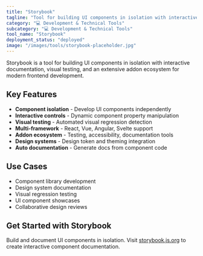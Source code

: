 ```yaml
---
title: "Storybook"
tagline: "Tool for building UI components in isolation with interactive documentation"
category: "💻 Development & Technical Tools"
subcategory: "💻 Development & Technical Tools"
tool_name: "Storybook"
deployment_status: "deployed"
image: "/images/tools/storybook-placeholder.jpg"
---
```

Storybook is a tool for building UI components in isolation with interactive documentation, visual testing, and an extensive addon ecosystem for modern frontend development.

## Key Features

- **Component isolation** - Develop UI components independently
- **Interactive controls** - Dynamic component property manipulation
- **Visual testing** - Automated visual regression detection
- **Multi-framework** - React, Vue, Angular, Svelte support
- **Addon ecosystem** - Testing, accessibility, documentation tools
- **Design systems** - Design token and theming integration
- **Auto documentation** - Generate docs from component code

## Use Cases

- Component library development
- Design system documentation
- Visual regression testing
- UI component showcases
- Collaborative design reviews

## Get Started with Storybook

Build and document UI components in isolation. Visit [storybook.js.org](https://storybook.js.org) to create interactive component documentation.